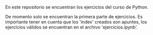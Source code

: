 En este repositorio se encuentran los ejercicios del curso de Python.

De momento solo se encuentran la primera parte de ejercicios. Es importante tener en cuenta que los 'index' creados son apuntes, los ejercicios válidos se encuentran en el archivo
'ejercicios.ipynb'.